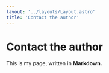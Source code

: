 ```yaml
---
layout: '../layouts/Layout.astro'
title: 'Contact the author'
---
```

# Contact the author

This is my page, written in **Markdown.**